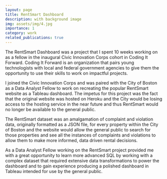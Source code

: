 ```yaml
---
layout: page
title: RentSmart Dashboard
description: with background image
img: assets/img/4.jpg
importance: 1
category: work
related_publications: true
---
```


The RentSmart Dashboard was a project that I spent 10 weeks working on as a fellow in the inaugural Civic Innovation Corps cohort in Coding It Forward. Coding It Forward is an organization that pairs young technologists with local and federal government agencies to give them the opportunity to use their skills to work on impactful projects. 

I joined the Civic Innovation Corps and was paired with the City of Boston as a Data Analyst Fellow to work on recreating the popular RentSmart website as a Tableau dashboard. The impetus for this project was the fact that the original website was hosted on Heroku and the City would be losing access to the hosting service in the near future and thus RentSmart would no longer be available to the general public. 

The RentSmart dataset was an amalgamation of complaint and violation data, originally formatted as a JSON file, for every property within the City of Boston and the website would allow the general public to search for those properties and see all the instances of complaints and violations to allow them to make more informed, data driven rental decisions. 

As a Data Analyst Fellow working on the RentSmart project provided me with a great opportunity to learn more advanced SQL by working with a complex dataset that required extensive data transformations to power the dashboard and to gain experience producing a polished dashboard in Tableau intended for use by the general public.

